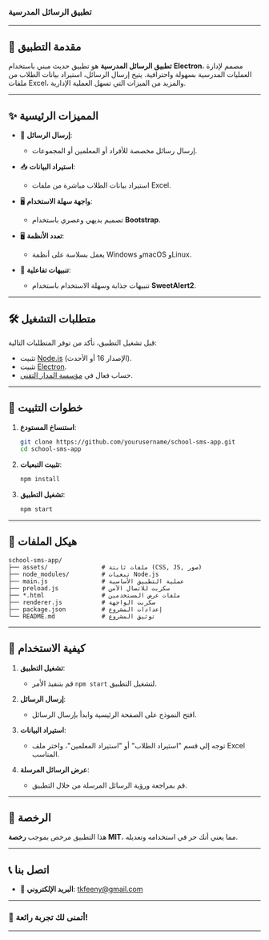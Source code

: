### تطبيق الرسائل المدرسية

---

## 🎯 **مقدمة التطبيق**

**تطبيق الرسائل المدرسية** هو تطبيق حديث مبني باستخدام **Electron**، مصمم لإدارة العمليات المدرسية بسهولة واحترافية. يتيح إرسال الرسائل، استيراد بيانات الطلاب من ملفات Excel، والمزيد من الميزات التي تسهل العملية الإدارية.

---

## ✨ **المميزات الرئيسية**

- 🚀 **إرسال الرسائل**:
  - إرسال رسائل مخصصة للأفراد أو المعلمين أو المجموعات.

- 📥 **استيراد البيانات**:
  - استيراد بيانات الطلاب مباشرة من ملفات Excel.

- 🖥️ **واجهة سهلة الاستخدام**:
  - تصميم بديهي وعصري باستخدام **Bootstrap**.

- 🖥️ **تعدد الأنظمة**:
  - يعمل بسلاسة على أنظمة Windows وmacOS وLinux.

- 🔔 **تنبيهات تفاعلية**:
  - تنبيهات جذابة وسهلة الاستخدام باستخدام **SweetAlert2**.

---

## 🛠️ **متطلبات التشغيل**

قبل تشغيل التطبيق، تأكد من توفر المتطلبات التالية:

- تثبيت [Node.js](https://nodejs.org/) (الإصدار 16 أو الأحدث).
- تثبيت [Electron](https://www.electronjs.org/).
- حساب فعال في [مؤسسة المدار التقني](https://mobile.net.sa).

---

## 📝 **خطوات التثبيت**

1. **استنساخ المستودع**:
   ```bash
   git clone https://github.com/yourusername/school-sms-app.git
   cd school-sms-app
   ```

2. **تثبيت التبعيات**:
   ```bash
   npm install
   ```

3. **تشغيل التطبيق**:
   ```bash
   npm start
   ```

---

## 📁 **هيكل الملفات**

```plaintext
school-sms-app/
├── assets/               # ملفات ثابتة (CSS, JS, صور)
├── node_modules/         # تبعيات Node.js
├── main.js               # عملية التطبيق الأساسية
├── preload.js            # سكربت للاتصال الآمن
├── *.html                # ملفات عرض المستخدمين
├── renderer.js           # سكربت الواجهة
├── package.json          # إعدادات المشروع
└── README.md             # توثيق المشروع
```

---

## 🚀 **كيفية الاستخدام**

1. **تشغيل التطبيق**:
   - قم بتنفيذ الأمر `npm start` لتشغيل التطبيق.

2. **إرسال الرسائل**:
   - افتح النموذج على الصفحة الرئيسية وابدأ بإرسال الرسائل.

3. **استيراد البيانات**:
   - توجه إلى قسم "استيراد الطلاب" أو "استيراد المعلمين"، واختر ملف Excel المناسب.

4. **عرض الرسائل المرسلة**:
   - قم بمراجعة ورؤية الرسائل المرسلة من خلال التطبيق.

---

## 📜 **الرخصة**

هذا التطبيق مرخص بموجب **رخصة MIT**، مما يعني أنك حر في استخدامه وتعديله.

---

## 📞 **اتصل بنا**

- 📧 **البريد الإلكتروني**: tkfeeny@gmail.com  

---

### 🌟 **أتمنى لك تجربة رائعة!**  

---
